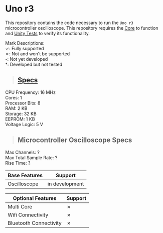 # Uno r3

This repository contains the code necessary to run the `Uno r3` microcontroller oscilloscope. This repository requires the [Core](https://github.com/Microcontroller-Oscilloscope/Core) to function and [Unity Tests](https://github.com/Microcontroller-Oscilloscope/UnityTests) to verify its functionality.

Mark Descriptions:<br>
&check;: Fully supported<br>
&cross;: Not and won't be supported<br>
-: Not yet developed<br>
*: Developed but not tested

> ## [Specs](https://docs.arduino.cc/hardware/uno-rev3/#tech-specs)<br>
CPU Frequency: 16 MHz<br>
Cores: 1<br>
Processor Bits: 8<br>
RAM: 2 KB<br>
Storage: 32 KB<br>
EEPROM: 1 KB<br>
Voltage Logic: 5 V

> ## Microcontroller Oscilloscope Specs
Max Channels: ?<br>
Max Total Sample Rate: ?<br>
Rise Time: ?

| Base Features | Support |
| -- | -- |
| Oscilloscope | in development |

| Optional Features | Support |
| -- | -- |
| Multi Core | &cross; |
| Wifi Connectivity | &cross; |
| Bluetooth Connectivity | &cross; |